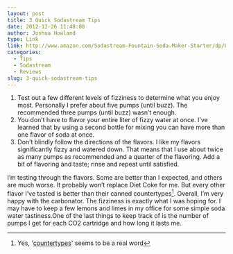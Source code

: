 ```yaml
---
layout: post
title: 3 Quick Sodastream Tips
date: 2012-12-26 11:48:08
author: Joshua Howland
type: Link
link: http://www.amazon.com/Sodastream-Fountain-Soda-Maker-Starter/dp/B001KYT6CS/ref=sr_1_1?ie=UTF8&qid=1356546640&sr=8-1
categories:
  - Tips
  - Sodastream
  - Reviews
slug: 3-quick-sodastream-tips
---
```


1. Test out a few different levels of fizziness to determine what you
   enjoy most. Personally I prefer about five pumps (until buzz). The
   recommended three pumps (until buzz) wasn’t enough.
2. You don’t have to flavor your entire liter of fizzy water at once.
   I’ve learned that by using a second bottle for mixing you can have
   more than one flavor of soda at once.
3. Don’t blindly follow the directions of the flavors. I like my flavors
   significantly fizzy and watered down. That means that I use about
   twice as many pumps as recommended and a quarter of the flavoring.
   Add a bit of flavoring and taste; rinse and repeat until satisfied.

I’m testing through the flavors. Some are better than I expected, and others are much worse. It probably won’t replace Diet Coke for me. But every other flavor I’ve tasted is better than their canned countertypes[^1]. Overall, I’m very happy with the carbonator. The fizziness is exactly what I was hoping for. I may have to keep a few lemons and limes in my office for some simple soda water tastiness.One of the last things to keep track of is the number of pumps I get for each CO2 cartridge and how long it lasts me.

[^1]: Yes, '[countertypes](http://dictionary.reference.com/browse/countertype)' seems to be a real word